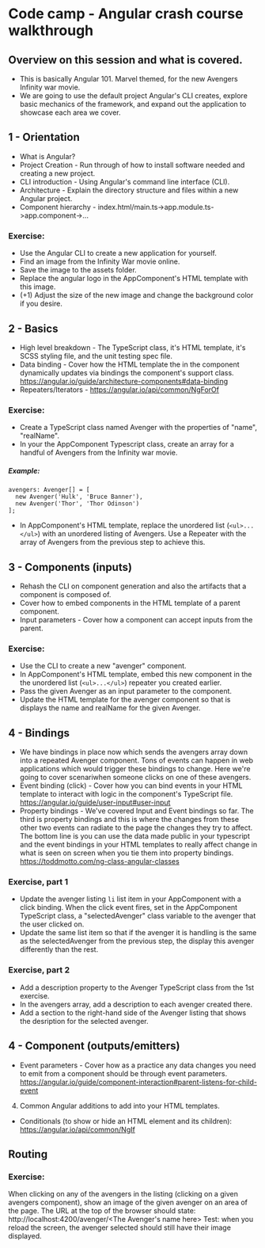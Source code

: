 # Code camp - Angular crash course walkthrough

## Overview on this session and what is covered.
- This is basically Angular 101.  Marvel themed, for the new Avengers Infinity war movie.
- We are going to use the default project Angular's CLI creates, explore basic mechanics of the framework, and expand out the application to showcase each area we cover.

## 1 - Orientation
- What is Angular?
- Project Creation - Run through of how to install software needed and creating a new project.
- CLI introduction - Using Angular's command line interface (CLI).
- Architecture - Explain the directory structure and files within a new Angular project.
- Component hierarchy - index.html/main.ts->app.module.ts->app.component->...
### Exercise:
- Use the Angular CLI to create a new application for yourself.
- Find an image from the Infinity War movie online.
- Save the image to the assets folder.
- Replace the angular logo in the AppComponent's HTML template with this image.
- (+1) Adjust the size of the new image and change the background color if you desire.

## 2 - Basics
- High level breakdown - The TypeScript class, it's HTML template, it's SCSS styling file, and the unit testing spec file.
- Data binding - Cover how the HTML template the in the component dynamically updates via bindings the component's support class.
https://angular.io/guide/architecture-components#data-binding
- Repeaters/Iterators - https://angular.io/api/common/NgForOf 
### Exercise:
- Create a TypeScript class named Avenger with the properties of "name", "realName".
- In your the AppComponent Typescript class, create an array for a handful of Avengers from the Infinity war movie.
##### Example:
```
avengers: Avenger[] = [
  new Avenger('Hulk', 'Bruce Banner'),
  new Avenger('Thor', 'Thor Odinson')
];
```
- In AppComponent's HTML template, replace the unordered list (`<ul>...</ul>`) with an unordered listing of Avengers.  Use a Repeater with the array of Avengers from the previous step to achieve this.

## 3 - Components (inputs)
- Rehash the CLI on component generation and also the artifacts that a component is composed of.
- Cover how to embed components in the HTML template of a parent component.
- Input parameters - Cover how a component can accept inputs from the parent.
### Exercise:
- Use the CLI to create a new "avenger" component.
- In AppComponent's HTML template, embed this new component in the the unordered list (`<ul>...</ul>`) repeater you created earlier.
- Pass the given Avenger as an input parameter to the component.
- Update the HTML template for the avenger component so that is displays the name and realName for the given Avenger.

## 4 - Bindings
- We have bindings in place now which sends the avengers array down into a repeated Avenger component.  Tons of events can happen in web applications which would trigger these bindings to change.  Here we're going to cover scenariwhen someone clicks on one of these avengers.
- Event binding (click) - Cover how you can bind events in your HTML template to interact with logic in the component's TypeScript file.
https://angular.io/guide/user-input#user-input
- Property bindings - We've covered Input and Event bindings so far.  The third is property bindings and this is where the changes from these other two events can radiate to the page the changes they try to affect.  The bottom line is you can use the data made public in your typescript and the event bindings in your HTML templates to really affect change in what is seen on screen when you tie them into property bindings.
https://toddmotto.com/ng-class-angular-classes
### Exercise, part 1
- Update the avenger listing `li` list item in your AppComponent with a click binding.  When the click event fires, set in the AppComponent TypeScript class, a "selectedAvenger" class variable to the avenger that the user clicked on.
- Update the same list item so that if the avenger it is handling is the same as the selectedAvenger from the previous step, the display this avenger differently than the rest.

### Exercise, part 2
- Add a description property to the Avenger TypeScript class from the 1st exercise.
- In the avengers array, add a description to each avenger created there.
- Add a section to the right-hand side of the Avenger listing that shows the desription for the selected avenger.






## 4 - Component (outputs/emitters)
- Event parameters - Cover how as a practice any data changes you need to emit from a component should be through event parameters.
https://angular.io/guide/component-interaction#parent-listens-for-child-event








4. Common Angular additions to add into your HTML templates.

- Conditionals (to show or hide an HTML element and its children): https://angular.io/api/common/NgIf


## Routing

### Exercise:
When clicking on any of the avengers in the listing (clicking on a given avengers component), show an image of the given avenger on an area of the page.  The URL at the top of the browser should state: 
http://localhost:4200/avenger/<The Avenger's name here>
Test: when you reload the screen, the avenger selected should still have their image displayed.
